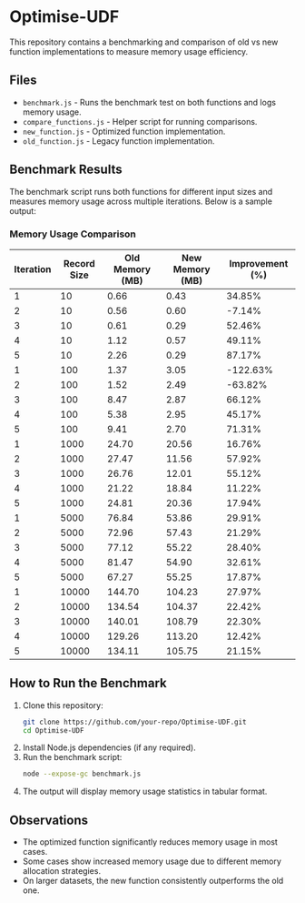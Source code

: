 # Optimise-UDF

This repository contains a benchmarking and comparison of old vs new function implementations to measure memory usage efficiency.

## Files
- `benchmark.js` - Runs the benchmark test on both functions and logs memory usage.
- `compare_functions.js` - Helper script for running comparisons.
- `new_function.js` - Optimized function implementation.
- `old_function.js` - Legacy function implementation.

## Benchmark Results
The benchmark script runs both functions for different input sizes and measures memory usage across multiple iterations. Below is a sample output:

### Memory Usage Comparison
| Iteration | Record Size | Old Memory (MB) | New Memory (MB) | Improvement (%) |
|-----------|------------|----------------|----------------|-----------------|
| 1 | 10 | 0.66 | 0.43 | 34.85% |
| 2 | 10 | 0.56 | 0.60 | -7.14% |
| 3 | 10 | 0.61 | 0.29 | 52.46% |
| 4 | 10 | 1.12 | 0.57 | 49.11% |
| 5 | 10 | 2.26 | 0.29 | 87.17% |
| 1 | 100 | 1.37 | 3.05 | -122.63% |
| 2 | 100 | 1.52 | 2.49 | -63.82% |
| 3 | 100 | 8.47 | 2.87 | 66.12% |
| 4 | 100 | 5.38 | 2.95 | 45.17% |
| 5 | 100 | 9.41 | 2.70 | 71.31% |
| 1 | 1000 | 24.70 | 20.56 | 16.76% |
| 2 | 1000 | 27.47 | 11.56 | 57.92% |
| 3 | 1000 | 26.76 | 12.01 | 55.12% |
| 4 | 1000 | 21.22 | 18.84 | 11.22% |
| 5 | 1000 | 24.81 | 20.36 | 17.94% |
| 1 | 5000 | 76.84 | 53.86 | 29.91% |
| 2 | 5000 | 72.96 | 57.43 | 21.29% |
| 3 | 5000 | 77.12 | 55.22 | 28.40% |
| 4 | 5000 | 81.47 | 54.90 | 32.61% |
| 5 | 5000 | 67.27 | 55.25 | 17.87% |
| 1 | 10000 | 144.70 | 104.23 | 27.97% |
| 2 | 10000 | 134.54 | 104.37 | 22.42% |
| 3 | 10000 | 140.01 | 108.79 | 22.30% |
| 4 | 10000 | 129.26 | 113.20 | 12.42% |
| 5 | 10000 | 134.11 | 105.75 | 21.15% |

## How to Run the Benchmark
1. Clone this repository:
   ```sh
   git clone https://github.com/your-repo/Optimise-UDF.git
   cd Optimise-UDF
   ```
2. Install Node.js dependencies (if any required).
3. Run the benchmark script:
   ```sh
   node --expose-gc benchmark.js
   ```
4. The output will display memory usage statistics in tabular format.

## Observations
- The optimized function significantly reduces memory usage in most cases.
- Some cases show increased memory usage due to different memory allocation strategies.
- On larger datasets, the new function consistently outperforms the old one.

